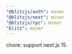```yaml
---
"@blitzjs/auth": minor
"@blitzjs/next": minor
"@blitzjs/rpc": minor
"blitz": minor
---
```


chore: support next.js 15
